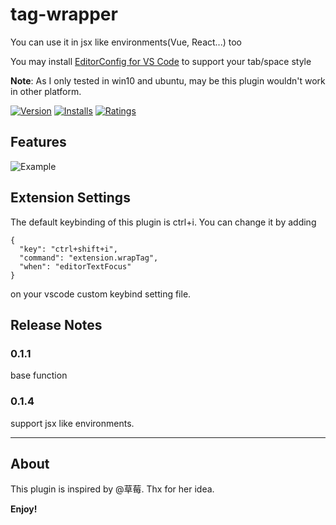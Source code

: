 # tag-wrapper

You can use it in jsx like environments(Vue, React...) too

You may install [EditorConfig for VS Code](https://marketplace.visualstudio.com/items?itemName=EditorConfig.EditorConfig) to support your tab/space style

**Note**: As I only tested in win10 and ubuntu, may be this plugin wouldn't work in other platform.

[![Version](https://vsmarketplacebadge.apphb.com/version/hwencc.html-tag-wrapper.svg)](https://marketplace.visualstudio.com/items?itemName=hwencc.html-tag-wrapper)
[![Installs](https://vsmarketplacebadge.apphb.com/installs/hwencc.html-tag-wrapper.svg)](https://marketplace.visualstudio.com/items?itemName=hwencc.html-tag-wrapper)
[![Ratings](https://vsmarketplacebadge.apphb.com/rating/hwencc.html-tag-wrapper.svg)](https://marketplace.visualstudio.com/items?itemName=hwencc.html-tag-wrapper)

## Features

![Example](https://github.com/hwen/tag-wrapper/raw/master/images/preview.gif)

## Extension Settings

The default keybinding of this plugin is ctrl+i. You can change it by adding

```
{
  "key": "ctrl+shift+i",
  "command": "extension.wrapTag",
  "when": "editorTextFocus"
}
```
on your vscode custom keybind setting file.

## Release Notes

### 0.1.1
base function

### 0.1.4
support jsx like environments.

-----------------------------------------------------------------------------------------------------------

## About

This plugin is inspired by @草莓. Thx for her idea.

**Enjoy!**
